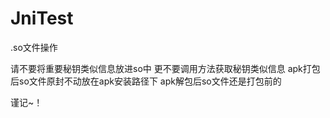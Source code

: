 # JniTest
.so文件操作

请不要将重要秘钥类似信息放进so中 更不要调用方法获取秘钥类似信息
apk打包后so文件原封不动放在apk安装路径下
apk解包后so文件还是打包前的

谨记~！
